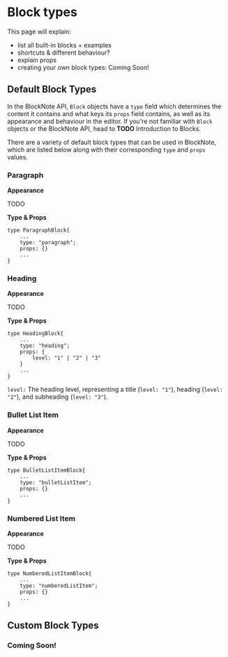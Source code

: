 # Block types

This page will explain:

- list all built-in blocks + examples
- shortcuts & different behaviour?
- explain props
- creating your own block types: Coming Soon!

## Default Block Types

In the BlockNote API, `Block` objects have a `type` field which determines the content it contains and what keys its `props` field contains, as well as its appearance and behaviour in the editor. If you're not familiar with `Block` objects or the BlockNote API, head to **TODO** Introduction to Blocks.

There are a variety of default block types that can be used in BlockNote, which are listed below along with their corresponding `type` and `props` values.

### Paragraph

**Appearance**

TODO

**Type & Props**

```
type ParagraphBlock{
    ...
    type: "paragraph";
    props: {}
    ...
}
```

### Heading
**Appearance**

TODO

**Type & Props**

```
type HeadingBlock{
    ...
    type: "heading";
    props: {
        level: "1" | "2" | "3"
    }
    ...
}
```

`level:` The heading level, representing a title (`level: "1"`), heading (`level: "2"`), and subheading (`level: "3"`).

### Bullet List Item

**Appearance**

TODO

**Type & Props**

```
type BulletListItemBlock{
    ...
    type: "bulletListItem";
    props: {}
    ...
}
```

### Numbered List Item

**Appearance**

TODO

**Type & Props**

```
type NumberedListItemBlock{
    ...
    type: "numberedListItem";
    props: {}
    ...
}
```

## Custom Block Types

### Coming Soon!
